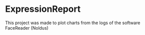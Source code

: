 # ExpressionReport
This project was made to plot charts from the logs of the software FaceReader (Noldus)
